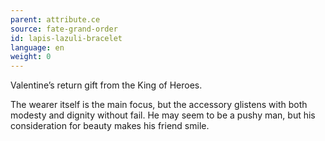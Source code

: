 ```yaml
---
parent: attribute.ce
source: fate-grand-order
id: lapis-lazuli-bracelet
language: en
weight: 0
---
```


Valentine’s return gift from the King of Heroes.

The wearer itself is the main focus, but the accessory glistens with both modesty and dignity without fail.
He may seem to be a pushy man, but his consideration for beauty makes his friend smile.
